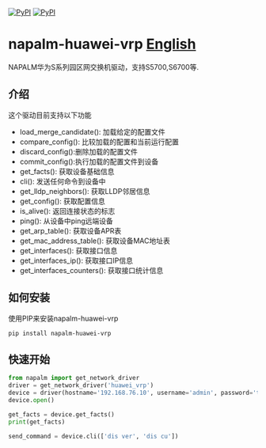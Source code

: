 [![PyPI](https://img.shields.io/pypi/v/napalm-huawei-vrp.svg)](https://pypi.python.org/pypi/napalm-huawei-vrp)
[![PyPI](https://img.shields.io/pypi/dm/napalm-huawei-vrp.svg)](https://pypi.python.org/pypi/napalm-huawei-vrp)

# napalm-huawei-vrp [English](README.md)

NAPALM华为S系列园区网交换机驱动，支持S5700,S6700等.


## 介绍

这个驱动目前支持以下功能

* load_merge_candidate(): 加载给定的配置文件
* compare_config(): 比较加载的配置和当前运行配置
* discard_config():删除加载的配置文件
* commit_config():执行加载的配置文件到设备
* get_facts(): 获取设备基础信息
* cli(): 发送任何命令到设备中
* get_lldp_neighbors(): 获取LLDP邻居信息
* get_config(): 获取配置信息
* is_alive(): 返回连接状态的标志
* ping(): 从设备中ping远端设备
* get_arp_table(): 获取设备APR表
* get_mac_address_table(): 获取设备MAC地址表
* get_interfaces(): 获取接口信息
* get_interfaces_ip(): 获取接口IP信息
* get_interfaces_counters(): 获取接口统计信息

## 如何安装

使用PIP来安装napalm-huawei-vrp

`pip install napalm-huawei-vrp`

## 快速开始

```python
from napalm import get_network_driver
driver = get_network_driver('huawei_vrp')
device = driver(hostname='192.168.76.10', username='admin', password='this_is_not_a_secure_password')
device.open()

get_facts = device.get_facts()
print(get_facts)

send_command = device.cli(['dis ver', 'dis cu'])
```

